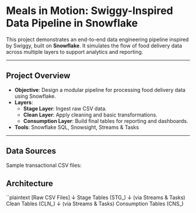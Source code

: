 #  Meals in Motion: Swiggy-Inspired Data Pipeline in Snowflake

This project demonstrates an end-to-end data engineering pipeline inspired by Swiggy, built on **Snowflake**. It simulates the flow of food delivery data across multiple layers to support analytics and reporting.

---

##  Project Overview

- **Objective**: Design a modular pipeline for processing food delivery data using Snowflake.
- **Layers**:
  - **Stage Layer**: Ingest raw CSV data.
  - **Clean Layer**: Apply cleaning and basic transformations.
  - **Consumption Layer**: Build final tables for reporting and dashboards.
- **Tools**: Snowflake SQL, Snowsight, Streams & Tasks

---

## Data Sources

Sample transactional CSV files:


## Architecture

``plaintext
[Raw CSV Files]
      ↓
 Stage Tables (STG_)
      ↓ (via Streams & Tasks)
 Clean Tables (CLN_)
      ↓ (via Streams & Tasks)
 Consumption Tables (CNS_)
